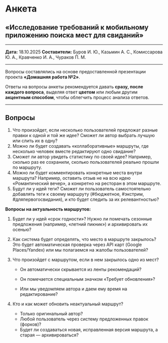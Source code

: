# Анкета

## «Исследование требований к мобильному приложению поиска мест для свиданий»

---

**Дата:** 18.10.2025
**Составители:**
Буров И. Ю., Казьмин А. С., Комиссарова Ю. А.,
Кравченко И. А., Чураков П. М.

---

Вопросы составлялись на основе предоставленной презентации проекта
**«Домашняя работа №2»**.

Ответы на вопросы анкеты рекомендуется давать **сразу, после каждого вопроса**,
выделяя ответ **цветом** или любым другим **акцентным способом**,
чтобы облегчить процесс анализа ответов.

---

## Вопросы

1. Что произойдет, если несколько пользователей предложат разные правки к одной и той же идее? Сможет ли автор выбрать лучшую или слить их в одну?
2. Можно ли будет создавать «коллаборативные» маршруты, где несколько человек вместе редактируют одно свидание?
3. Сможет ли автор увидеть статистику по своей идее? Например, сколько раз ее сохранили, сколько пользователей реально прошли по маршруту.
4. Можно ли будет комментировать конкретные места внутри маршрута? Например, оставить отзыв не на всю идею «Романтический вечер», а конкретно на ресторан в этом маршруте.
5. Будут ли у идей теги? Сможет ли пользователь самостоятельно добавлять теги к своему маршруту (#бюджетное, #экстрим, #дляпервогосвидания), и кто будет следить за их релевантностью?

**Вопросы на актуальность маршрутов:**

1. Будет ли у идей «срок годности»? Нужно ли помечать сезонные предложения (например, «летний пикник») и архивировать их осенью?

2. Как система будет определять, что место в маршруте закрылось? Это будет автоматическая проверка через API карт (Google Places/Yandex) или мы полагаемся на жалобы пользователей?

3. Что произойдет с маршрутом, если в нем закрылось одно из мест?

   * Он автоматически скрывается из ленты рекомендаций?

   * Он помечается специальным значком «Требует обновления»?

   * Или мы уведомляем автора и даем ему время на редактирование?

4. Кто и как может обновить неактуальный маршрут?

   - Только оригинальный автор?
   - Любой пользователь через систему предложенных правок (форков)?
   - Будет ли создаваться новая, исправленная версия маршрута, а старая — архивироваться?
